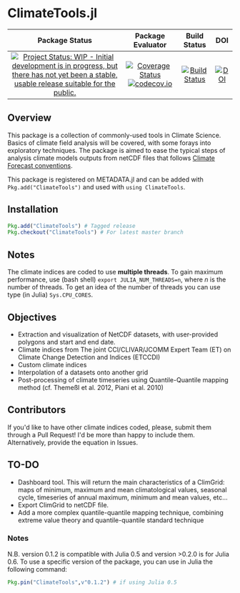 # ClimateTools.jl

| **Package Status** | **Package Evaluator** | **Build Status**  |  **DOI**  |
|:------------------:|:---------------------:|:-----------------:|:---------:|
| [![Project Status: WIP - Initial development is in progress, but there has not yet been a stable, usable release suitable for the public.](http://www.repostatus.org/badges/latest/wip.svg)](http://www.repostatus.org/#wip)  | [![Coverage Status](https://coveralls.io/repos/github/Balinus/ClimateTools.jl/badge.svg?branch=master)](https://coveralls.io/github/Balinus/ClimateTools.jl?branch=master) [![codecov.io](http://codecov.io/github/Balinus/ClimateTools.jl/coverage.svg?branch=master)](http://codecov.io/github/Balinus/ClimateTools.jl?branch=master) | [![Build Status](https://travis-ci.org/Balinus/ClimateTools.jl.svg?branch=master)](https://travis-ci.org/Balinus/ClimateTools.jl)| [![DOI](https://zenodo.org/badge/76293821.svg)](https://zenodo.org/badge/latestdoi/76293821) |

## Overview

This package is a collection of commonly-used tools in Climate Science. Basics of climate field analysis will be covered, with some forays into exploratory techniques. The package is aimed to ease the typical steps of analysis climate models outputs from netCDF files that follows [Climate Forecast conventions](http://cfconventions.org/).

This package is registered on METADATA.jl and can be added with `Pkg.add("ClimateTools")` and used with `using ClimateTools`.

## Installation

```julia
Pkg.add("ClimateTools") # Tagged release
Pkg.checkout("ClimateTools") # For latest master branch
```

## Notes

The climate indices are coded to use **multiple threads**. To gain maximum performance, use (bash shell) `export JULIA_NUM_THREADS=n`, where _n_ is the number of threads. To get an idea of the number of threads you can use type (in Julia) `Sys.CPU_CORES`.

## Objectives

* Extraction and visualization of NetCDF datasets, with user-provided polygons and start and end date.
* Climate indices from The joint CCl/CLIVAR/JCOMM Expert Team (ET) on Climate Change Detection and Indices (ETCCDI)
* Custom climate indices
* Interpolation of a datasets onto another grid
* Post-processing of climate timeseries using Quantile-Quantile mapping method (cf. Themeßl et al. 2012, Piani et al. 2010)


## Contributors

If you'd like to have other climate indices coded, please, submit them through a Pull Request! I'd be more than happy to include them. Alternatively, provide the equation in Issues.

## TO-DO

* Dashboard tool. This will return the main characteristics of a ClimGrid: maps of minimum, maximum and mean climatological values, seasonal cycle, timeseries of annual maximum, minimum and mean values, etc...
* Export ClimGrid to netCDF file.
* Add a more complex quantile-quantile mapping technique, combining extreme value theory and quantile-quantile standard technique

### Notes

N.B. version 0.1.2 is compatible with Julia 0.5 and version >0.2.0 is for Julia 0.6. To use a specific version of the package, you can use in Julia the following command:

```julia
Pkg.pin("ClimateTools",v"0.1.2") # if using Julia 0.5
```
